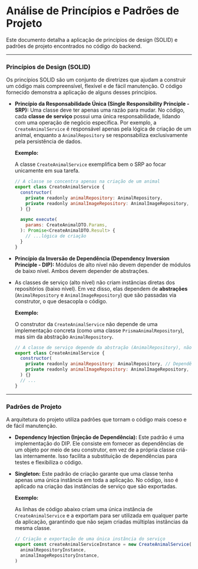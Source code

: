 # Análise de Princípios e Padrões de Projeto

Este documento detalha a aplicação de princípios de design (SOLID) e padrões de projeto encontrados no código do backend.

---

### Princípios de Design (SOLID)

Os princípios SOLID são um conjunto de diretrizes que ajudam a construir um código mais compreensível, flexível e de fácil manutenção. O código fornecido demonstra a aplicação de alguns desses princípios.

* **Princípio da Responsabilidade Única (Single Responsibility Principle - SRP):** Uma classe deve ter apenas uma razão para mudar. No código, cada **classe de serviço** possui uma única responsabilidade, lidando com uma operação de negócio específica. Por exemplo, a `CreateAnimalService` é responsável apenas pela lógica de criação de um animal, enquanto a `AnimalRepository` se responsabiliza exclusivamente pela persistência de dados.

    **Exemplo:**

    A classe `CreateAnimalService` exemplifica bem o SRP ao focar unicamente em sua tarefa.

    ```javascript
    // A classe se concentra apenas na criação de um animal
    export class CreateAnimalService {
      constructor(
        private readonly animalRepository: AnimalRepository,
        private readonly animalImageRepository: AnimalImageRepository,
      ) {}

      async execute(
        params: CreateAnimalDTO.Params,
      ): Promise<CreateAnimalDTO.Result> {
        // ...lógica de criação
      }
    }
    ```

* **Princípio da Inversão de Dependência (Dependency Inversion Principle - DIP):** Módulos de alto nível não devem depender de módulos de baixo nível. Ambos devem depender de abstrações.
*  As classes de serviço (alto nível) não criam instâncias diretas dos repositórios (baixo nível). Em vez disso, elas dependem de **abstrações** (`AnimalRepository` e `AnimalImageRepository`) que são passadas via construtor, o que desacopla o código.

    **Exemplo:**

    O construtor da `CreateAnimalService` não depende de uma implementação concreta (como uma classe `PrismaAnimalRepository`), mas sim da abstração `AnimalRepository`.

    ```javascript
    // A classe de serviço depende da abstração (AnimalRepository), não da implementação
    export class CreateAnimalService {
      constructor(
        private readonly animalRepository: AnimalRepository, // Dependência injetada
        private readonly animalImageRepository: AnimalImageRepository, // Dependência injetada
      ) {}
      // ...
    }
    ```

---

### Padrões de Projeto

A arquitetura do projeto utiliza padrões que tornam o código mais coeso e de fácil manutenção.

* **Dependency Injection (Injeção de Dependência):** Este padrão é uma implementação do DIP. Ele consiste em fornecer as dependências de um objeto por meio de seu construtor, em vez de a própria classe criá-las internamente. Isso facilita a substituição de dependências para testes e flexibiliza o código.

* **Singleton:** Este padrão de criação garante que uma classe tenha apenas uma única instância em toda a aplicação. No código, isso é aplicado na criação das instâncias de serviço que são exportadas.

    **Exemplo:**

    As linhas de código abaixo criam uma única instância de `CreateAnimalService` e a exportam para ser utilizada em qualquer parte da aplicação, garantindo que não sejam criadas múltiplas instâncias da mesma classe.

    ```javascript
    // Criação e exportação de uma única instância do serviço
    export const createAnimalServiceInstance = new CreateAnimalService(
      animalRepositoryInstance,
      animalImageRepositoryInstance,
    )
    ```
